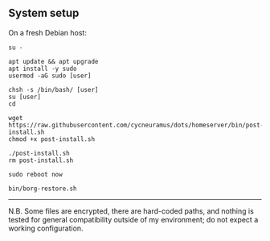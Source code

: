 ## System setup

On a fresh Debian host:

```
su -

apt update && apt upgrade
apt install -y sudo
usermod -aG sudo [user]

chsh -s /bin/bash/ [user]
su [user]
cd

wget https://raw.githubusercontent.com/cycneuramus/dots/homeserver/bin/post-install.sh
chmod +x post-install.sh

./post-install.sh
rm post-install.sh

sudo reboot now

bin/borg-restore.sh
```

---

N.B. Some files are encrypted, there are hard-coded paths, and nothing is tested for general compatibility outside of my environment; do not expect a working configuration.

